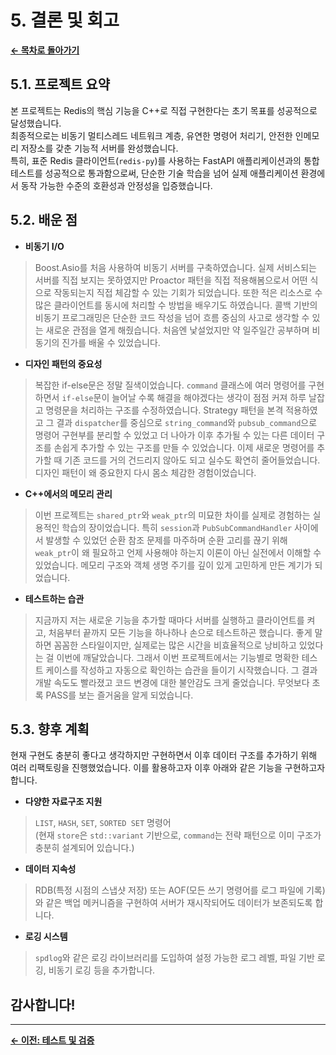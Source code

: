 # 5. 결론 및 회고

[**&#8592; 목차로 돌아가기**](./00_README.md)

## 5.1. 프로젝트 요약

본 프로젝트는 Redis의 핵심 기능을 C++로 직접 구현한다는 초기 목표를 성공적으로 달성했습니다.     
최종적으로는 비동기 멀티스레드 네트워크 계층, 유연한 명령어 처리기, 안전한 인메모리 저장소를 갖춘 기능적 서버를 완성했습니다.     
특히, 표준 Redis 클라이언트(`redis-py`)를 사용하는 FastAPI 애플리케이션과의 통합 테스트를 성공적으로 통과함으로써, 단순한 기술 학습을 넘어 실제 애플리케이션 환경에서 동작 가능한 수준의 호환성과 안정성을 입증했습니다.

## 5.2. 배운 점

-   **비동기 I/O**
  > Boost.Asio를 처음 사용하여 비동기 서버를 구축하였습니다. 실제 서비스되는 서버를 직접 보지는 못하였지만 Proactor 패턴을 직접 적용해봄으로서 어떤 식으로 작동되는지 직접 체감할 수 있는 기회가 되었습니다. 또한 적은 리소스로 수많은 클라이언트를 동시에 처리할 수 방법을 배우기도 하였습니다. 콜백 기반의 비동기 프로그래밍은 단순한 코드 작성을 넘어 흐름 중심의 사고로 생각할 수 있는 새로운 관점을 열게 해줬습니다. 처음엔 낯설었지만 약 일주일간 공부하며 비동기의 진가를 배울 수 있었습니다.

-   **디자인 패턴의 중요성**
  > 복잡한 if-else문은 정말 질색이었습니다. `command` 클래스에 여러 명령어를 구현하면서 `if-else`문이 늘어날 수록 해결을 해야겠다는 생각이 점점 커져 하루 날잡고 명령문을 처리하는 구조를 수정하였습니다. Strategy 패턴을 본격 적용하였고 그 결과 `dispatcher`를 중심으로 `string_command`와 `pubsub_command`으로 명령어 구현부를 분리할 수 있었고 더 나아가 이후 추가될 수 있는 다른 데이터 구조를 손쉽게 추가할 수 있는 구조를 만들 수 있었습니다. 이제 새로운 명령어를 추가할 때 기존 코드를 거의 건드리지 않아도 되고 실수도 확연히 줄어들었습니다. 디자인 패턴이 왜 중요한지 다시 몸소 체감한 경험이었습니다.

-   **C++에서의 메모리 관리**
  > 이번 프로젝트는 `shared_ptr`와 `weak_ptr`의 미묘한 차이를 실제로 경험하는 실용적인 학습의 장이었습니다. 특히 `session`과 `PubSubCommandHandler` 사이에서 발생할 수 있었던 순환 참조 문제를 마주하며 순환 고리를 끊기 위해 `weak_ptr`이 왜 필요하고 언제 사용해야 하는지 이론이 아닌 실전에서 이해할 수 있었습니다. 메모리 구조와 객체 생명 주기를 깊이 있게 고민하게 만든 계기가 되었습니다.

-   **테스트하는 습관**
  > 지금까지 저는 새로운 기능을 추가할 때마다 서버를 실행하고 클라이언트를 켜고, 처음부터 끝까지 모든 기능을 하나하나 손으로 테스트하곤 했습니다. 좋게 말하면 꼼꼼한 스타일이지만, 실제로는 많은 시간을 비효율적으로 낭비하고 있었다는 걸 이번에 깨달았습니다. 그래서 이번 프로젝트에서는 기능별로 명확한 테스트 케이스를 작성하고 자동으로 확인하는 습관을 들이기 시작했습니다. 그 결과 개발 속도도 빨라졌고 코드 변경에 대한 불안감도 크게 줄었습니다. 무엇보다 초록 PASS를 보는 즐거움을 알게 되었습니다.

## 5.3. 향후 계획

현재 구현도 충분히 좋다고 생각하지만 구현하면서 이후 데이터 구조를 추가하기 위해 여러 리팩토링을 진행했었습니다. 이를 활용하고자 이후 아래와 같은 기능을 구현하고자 합니다.

-   **다양한 자료구조 지원**
  > `LIST`, `HASH`, `SET`, `SORTED SET` 명령어     
  > (현재 `store`은 `std::variant` 기반으로, `command`는 전략 패턴으로 이미 구조가 충분히 설계되어 있습니다.)
-   **데이터 지속성**
  > RDB(특정 시점의 스냅샷 저장) 또는 AOF(모든 쓰기 명령어를 로그 파일에 기록)와 같은 백업 메커니즘을 구현하여 서버가 재시작되어도 데이터가 보존되도록 합니다.
-   **로깅 시스템**
  > `spdlog`와 같은 로깅 라이브러리를 도입하여 설정 가능한 로그 레벨, 파일 기반 로깅, 비동기 로깅 등을 추가합니다.

## 감사합니다!

---
[**&#8592; 이전: 테스트 및 검증**](./04_Testing.md)